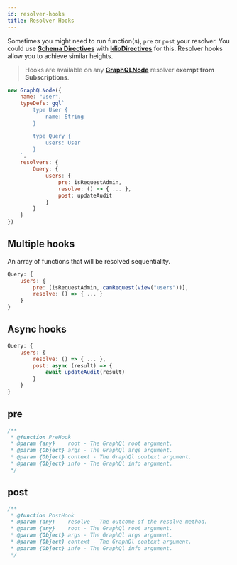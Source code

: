 ```yaml
---
id: resolver-hooks
title: Resolver Hooks
---
```


Sometimes you might need to run function(s), `pre` or `post` your resolver. You could use **[Schema Directives](schema-appliances#directives)** with **[IdioDirectives](idio-directive)**
for this. Resolver hooks allow you to achieve similar heights.

> Hooks are available on any **[GraphQLNode](graphql-node)** resolver  **exempt from Subscriptions**.

```javascript
new GraphQLNode({
    name: "User",
    typeDefs: gql`
        type User {
            name: String
        }

        type Query {
            users: User
        }
    `,
    resolvers: {
        Query: {
            users: {
                pre: isRequestAdmin,
                resolve: () => { ... },
                post: updateAudit
            }
        }
    }
})
```

## Multiple hooks
An array of functions that will be resolved sequentiality. 

```javascript
Query: {
    users: {
        pre: [isRequestAdmin, canRequest(view("users"))],
        resolve: () => { ... }
    }
}
```

## Async hooks
```javascript
Query: {
    users: {
        resolve: () => { ... },
        post: async (result) => {
            await updateAudit(result)
        }
    }
}
```

## pre
```javascript
/**
 * @function PreHook
 * @param {any}    root - The GraphQl root argument.
 * @param {Object} args - The GraphQl args argument.
 * @param {Object} context - The GraphQl context argument.
 * @param {Object} info - The GraphQl info argument.
 */
```

## post
```javascript
/**
 * @function PostHook
 * @param {any}    resolve - The outcome of the resolve method.
 * @param {any}    root - The GraphQl root argument.
 * @param {Object} args - The GraphQl args argument.
 * @param {Object} context - The GraphQl context argument.
 * @param {Object} info - The GraphQl info argument.
 */

```